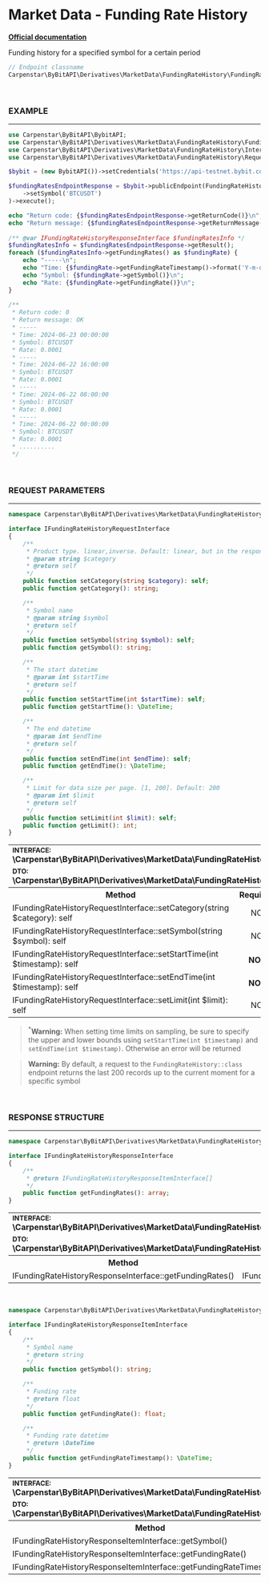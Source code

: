 # Market Data - Funding Rate History
<b>[Official documentation](https://bybit-exchange.github.io/docs/derivatives/public/funding-rate)</b>
<p>Funding history for a specified symbol for a certain period</p>

```php
// Endpoint classname
Carpenstar\ByBitAPI\Derivatives\MarketData\FundingRateHistory\FundingRateHistory::class 
```

<br />

<h3 align="left" width="100%"><b>EXAMPLE</b></h3>

---

```php
use Carpenstar\ByBitAPI\BybitAPI;
use Carpenstar\ByBitAPI\Derivatives\MarketData\FundingRateHistory\FundingRateHistory;
use Carpenstar\ByBitAPI\Derivatives\MarketData\FundingRateHistory\Interfaces\IFundingRateHistoryResponseInterface;
use Carpenstar\ByBitAPI\Derivatives\MarketData\FundingRateHistory\Request\FundingRateHistoryRequest;

$bybit = (new BybitAPI())->setCredentials('https://api-testnet.bybit.com');

$fundingRatesEndpointResponse = $bybit->publicEndpoint(FundingRateHistory::class, (new FundingRateHistoryRequest())
    ->setSymbol('BTCUSDT')
)->execute();

echo "Return code: {$fundingRatesEndpointResponse->getReturnCode()}\n";
echo "Return message: {$fundingRatesEndpointResponse->getReturnMessage()}\n";
 
/** @var IFundingRateHistoryResponseInterface $fundingRatesInfo */
$fundingRatesInfo = $fundingRatesEndpointResponse->getResult();
foreach ($fundingRatesInfo->getFundingRates() as $fundingRate) {
    echo "-----\n";
    echo "Time: {$fundingRate->getFundingRateTimestamp()->format('Y-m-d H:i:s')}\n";
    echo "Symbol: {$fundingRate->getSymbol()}\n";
    echo "Rate: {$fundingRate->getFundingRate()}\n";
}
        
/**
 * Return code: 0
 * Return message: OK
 * -----
 * Time: 2024-06-23 00:00:00
 * Symbol: BTCUSDT
 * Rate: 0.0001
 * -----
 * Time: 2024-06-22 16:00:00
 * Symbol: BTCUSDT
 * Rate: 0.0001
 * -----
 * Time: 2024-06-22 08:00:00
 * Symbol: BTCUSDT
 * Rate: 0.0001
 * -----
 * Time: 2024-06-22 00:00:00
 * Symbol: BTCUSDT
 * Rate: 0.0001
 * ..........
 */
```

<br />

<h3 align="left" width="100%"><b>REQUEST PARAMETERS</b></h3>

---

```php
namespace Carpenstar\ByBitAPI\Derivatives\MarketData\FundingRateHistory\Interfaces;

interface IFundingRateHistoryRequestInterface
{
    /**
     * Product type. linear,inverse. Default: linear, but in the response category shows ""
     * @param string $category
     * @return self
     */
    public function setCategory(string $category): self;
    public function getCategory(): string;

    /**
     * Symbol name
     * @param string $symbol
     * @return self
     */
    public function setSymbol(string $symbol): self;
    public function getSymbol(): string;

    /**
     * The start datetime
     * @param int $startTime
     * @return self
     */
    public function setStartTime(int $startTime): self;
    public function getStartTime(): \DateTime;

    /**
     * The end datetime
     * @param int $endTime
     * @return self
     */
    public function setEndTime(int $endTime): self;
    public function getEndTime(): \DateTime;

    /**
     * Limit for data size per page. [1, 200]. Default: 200
     * @param int $limit
     * @return self
     */
    public function setLimit(int $limit): self;
    public function getLimit(): int;
}
```

<table style="width: 100%">
  <tr>
    <td colspan="3">
        <sup><b>INTERFACE:</b></sup> <br />
        <b>\Carpenstar\ByBitAPI\Derivatives\MarketData\FundingRateHistory\Interfaces\IFundingRateHistoryRequestInterface::class</b>
    </td>
  </tr>
  <tr>
    <td colspan="3">
        <sup><b>DTO:</b></sup> <br />
        <b>\Carpenstar\ByBitAPI\Derivatives\MarketData\FundingRateHistory\Request\FundingRateHistoryRequest::class</b>
    </td>
  </tr>
  <tr>
    <th style="width: 40%; text-align: center">Method</th>
    <th style="width: 10%; text-align: center">Required</th>
    <th style="width: 50%; text-align: center">Description</th>
  </tr>
  <tr>
    <td>IFundingRateHistoryRequestInterface::setCategory(string $category): self</td>
    <td style="text-align: center">NO</td>
    <td>Product type. linear,inverse. Default: linear, but in the response category shows ""</td>
  </tr>
  <tr>
    <td>IFundingRateHistoryRequestInterface::setSymbol(string $symbol): self</td>
    <td style="text-align: center">NO</td>
    <td>Trading pair symbol</td>
  </tr>
  <tr>
    <td>IFundingRateHistoryRequestInterface::setStartTime(int $timestamp): self</td>
    <td style="text-align: center"><b>NO<sup>*</sup></b></td>
    <td>Timestamp FROM which the data slice is taken</td>
  </tr>
  <tr>
    <td>IFundingRateHistoryRequestInterface::setEndTime(int $timestamp): self</td>
    <td style="text-align: center"><b>NO<sup>*</sup></b></td>
    <td>Timestamp BEFORE which the data slice is taken</td>
  </tr>
  <tr>
    <td>IFundingRateHistoryRequestInterface::setLimit(int $limit): self</td>
    <td style="text-align: center">NO</td>
    <td>Limiting the records returned per query</td>
  </tr>
</table>

> <sup>*</sup>**Warning:**
> When setting time limits on sampling, be sure to specify the upper and lower bounds using `setStartTime(int $timestamp)` and `setEndTime(int $timestamp)`.
> Otherwise an error will be returned

> **Warning:**
> By default, a request to the `FundingRateHistory::class` endpoint returns the last 200 records up to the current moment for a specific symbol

<br />

<h3 align="left" width="100%"><b>RESPONSE STRUCTURE</b></h3>

---

````php
namespace Carpenstar\ByBitAPI\Derivatives\MarketData\FundingRateHistory\Interfaces;

interface IFundingRateHistoryResponseInterface
{
    /**
     * @return IFundingRateHistoryResponseItemInterface[]
     */
    public function getFundingRates(): array;
}
````

<table style="width: 100%">
  <tr>
    <td colspan="3">
        <sup><b>INTERFACE:</b></sup> <br />
        <b>\Carpenstar\ByBitAPI\Derivatives\MarketData\FundingRateHistory\Interfaces\IFundingRateHistoryResponseInterface::class</b>
    </td>
  </tr>
  <tr>
    <td colspan="3">
        <sup><b>DTO:</b></sup> <br /> 
        <b>\Carpenstar\ByBitAPI\Derivatives\MarketData\FundingRateHistory\Response\FundingRateHistoryResponse::class</b>
    </td>
  </tr>
  <tr>
    <th style="width: 30%; text-align: center">Method</th>
    <th style="width: 20%; text-align: center">Type</th>
    <th style="width: 50%; text-align: center">Description</th>
  </tr>
  <tr>
    <td>IFundingRateHistoryResponseInterface::getFundingRates()</td>
    <td style="text-align: center">IFundingRateHistoryResponseItemInterface[]</td>
    <td>Massive of rates</td>
  </tr>
</table>

<br />

````php
namespace Carpenstar\ByBitAPI\Derivatives\MarketData\FundingRateHistory\Interfaces;

interface IFundingRateHistoryResponseItemInterface
{
    /**
     * Symbol name
     * @return string
     */
    public function getSymbol(): string;

    /**
     * Funding rate
     * @return float
     */
    public function getFundingRate(): float;

    /**
     * Funding rate datetime
     * @return \DateTime
     */
    public function getFundingRateTimestamp(): \DateTime;
}
````

<table style="width: 100%">
  <tr>
    <td colspan="3">
        <sup><b>INTERFACE:</b></sup> <br />
        <b>\Carpenstar\ByBitAPI\Derivatives\MarketData\FundingRateHistory\Interfaces\IFundingRateHistoryResponseItemInterface::class</b>
    </td>
  </tr>
  <tr>
    <td colspan="3">
        <sup><b>DTO:</b></sup> <br /> 
        <b>\Carpenstar\ByBitAPI\Derivatives\MarketData\FundingRateHistory\Response\FundingRateHistoryResponseItem::class</b>
    </td>
  </tr>
  <tr>
    <th style="width: 30%; text-align: center">Method</th>
    <th style="width: 20%; text-align: center">Type</th>
    <th style="width: 50%; text-align: center">Description</th>
  </tr>
  <tr>
    <td>IFundingRateHistoryResponseItemInterface::getSymbol()</td>
    <td style="text-align: center">string</td>
    <td>Trading pair symbol</td>
  </tr>
  <tr>
    <td>IFundingRateHistoryResponseItemInterface::getFundingRate()</td>
    <td style="text-align: center">float</td>
    <td>Financing rate</td>
  </tr>
  <tr>
    <td>IFundingRateHistoryResponseItemInterface::getFundingRateTimestamp()</td>
    <td style="text-align: center">DateTime</td>
    <td>Financing rate holding time</td>
  </tr>
</table>
